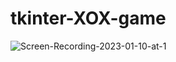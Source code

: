 # tkinter-XOX-game
![Screen-Recording-2023-01-10-at-1](https://user-images.githubusercontent.com/70808189/211560256-afb8cf52-3cfe-4a14-8d00-ff257a08a3ab.gif)
